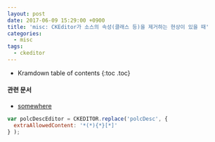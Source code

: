 ```yaml
---
layout: post
date: 2017-06-09 15:29:00 +0900
title: 'misc: CKEditor가 소스의 속성(클래스 등)을 제거하는 현상이 있을 때'
categories:
  - misc
tags:
  - ckeditor
---
```


* Kramdown table of contents
{:toc .toc}

#### 관련 문서

- [somewhere](/somewhere)

```js
var polcDescEditor = CKEDITOR.replace('polcDesc', {
  extraAllowedContent: '*(*){*}[*]'
} );
```
